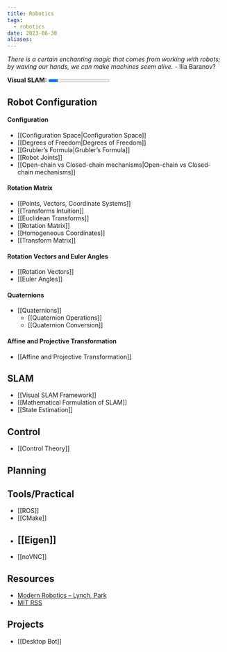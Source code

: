 ```yaml
---
title: Robotics
tags:
  - robotics
date: 2023-06-30
aliases:
---
```

*There is a certain enchanting magic that comes from working with robots; by waving our hands, we can make machines seem alive.* - Ilia Baranov?

**Visual SLAM:**   <progress max=356 value=54> </progress> 

## Robot Configuration
#### Configuration
- [[Configuration Space|Configuration Space]]
- [[Degrees of Freedom|Degrees of Freedom]]
- [[Grubler’s Formula|Grubler’s Formula]]
- [[Robot Joints]]
- [[Open-chain vs Closed-chain mechanisms|Open-chain vs Closed-chain mechanisms]]
#### Rotation Matrix
- [[Points, Vectors, Coordinate Systems]]
- [[Transforms Intuition]]
- [[Euclidean Transforms]]
- [[Rotation Matrix]]
- [[Homogeneous Coordinates]]
- [[Transform Matrix]]
#### Rotation Vectors and Euler Angles
- [[Rotation Vectors]]
- [[Euler Angles]]
#### Quaternions
- [[Quaternions]]
	- [[Quaternion Operations]]
	- [[Quaternion Conversion]]
#### Affine and Projective Transformation
- [[Affine and Projective Transformation]]

## SLAM
- [[Visual SLAM Framework]]
- [[Mathematical Formulation of SLAM]]
- [[State Estimation]]

## Control
- [[Control Theory]]

## Planning


## Tools/Practical
- [[ROS]]
- [[CMake]]
- [[Eigen]]
	- 
- [[noVNC]]

## Resources
- [Modern Robotics – Lynch, Park](https://hades.mech.northwestern.edu/index.php/Modern_Robotics)
- [MIT RSS](https://github.com/mit-rss)

## Projects
- [[Desktop Bot]]